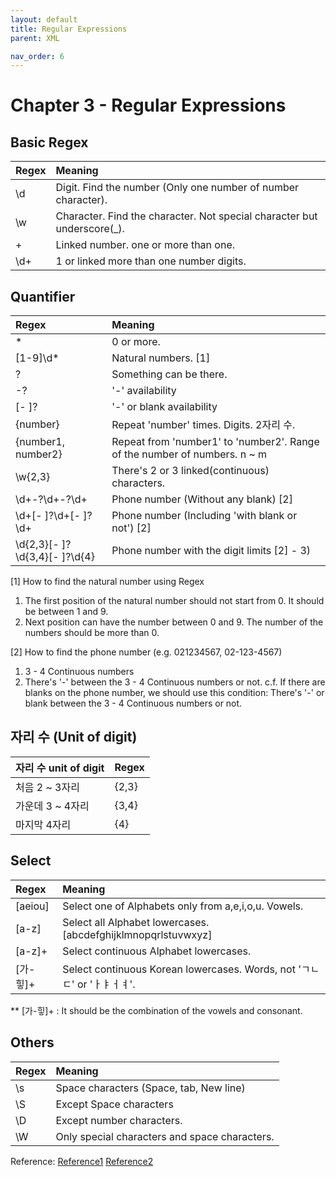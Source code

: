```yaml
---
layout: default
title: Regular Expressions
parent: XML

nav_order: 6
---
```


# Chapter 3 - Regular Expressions

## Basic Regex

| Regex        | Meaning                                                                 |
|:-------------|:------------------------------------------------------------------------|
| \d           | Digit. Find the number (Only one number of number character).           |
| \w           | Character. Find the character. Not special character but underscore(_). |
| +            |  Linked number. one or more than one.                                   |
| \d+          | 1 or linked more than one number digits.                                |

## Quantifier 

| Regex                         | Meaning                                                                   |
|:------------------------------|:--------------------------------------------------------------------------|
| *                             | 0 or more.                                                                |
| [1-9]\d*                      | Natural numbers. [1]                                                      |
| ?                             |   Something can be there.                                                 |
| -?                            | '-' availability                                                          |
| [- ]?                         |  '-' or blank availability                                                |
| {number}                      | Repeat 'number' times. Digits. 2자리 수.                                   |
| {number1, number2}            | Repeat from 'number1' to 'number2'. Range of the number of numbers. n ~ m |
| \w{2,3}                       | There's 2 or 3 linked(continuous) characters.                             |
| \d+-?\d+-?\d+                 | Phone number (Without any blank) [2]                                      |
| \d+[- ]?\d+[- ]?\d+           | Phone number (Including 'with blank or not') [2]                          |
| \d{2,3}[- ]?\d{3,4}[- ]?\d{4} | Phone number with the digit limits [2] - 3)                               |

[1] How to find the natural number using Regex
 1. The first position of the natural number should not start from 0. It should be between 1 and 9. 
 2. Next position can have the number between 0 and 9. The number of the numbers should be more than 0. 

[2] How to find the phone number (e.g. 021234567, 02-123-4567)
 1. 3 - 4 Continuous numbers
 2. There's '-' between the 3 - 4 Continuous numbers or not. 
  c.f. If there are blanks on the phone number, we should use this condition: There's '-' or blank between the 3 - 4 Continuous numbers or not. 
  
## 자리 수 (Unit of digit) 

| 자리 수 unit of digit   | Regex                            |
|:-----------------------|:----------------------------------|
| 처음	2 ~ 3자리          | {2,3}                            |
| 가운데	3 ~ 4자리        | {3,4}                            |
| 마지막	4자리            | {4}                              | 

## Select

| Regex    | Meaning                                                                |
|:---------|:-----------------------------------------------------------------------|
| [aeiou]  | Select one of Alphabets only from a,e,i,o,u. Vowels.                   |
| [a-z]    | Select all Alphabet lowercases. [abcdefghijklmnopqrlstuvwxyz]          |
| [a-z]+   | Select continuous Alphabet lowercases.                                 | 
| [가-힣]+ | Select continuous Korean lowercases. Words, not 'ㄱㄴㄷ' or 'ㅏㅑㅓㅕ'. | 

** [가-힣]+ : It should be the combination of the vowels and consonant.

## Others

| Regex    | Meaning                                       |
|:---------|:----------------------------------------------|
| \s       | Space characters (Space, tab, New line)       |
| \S       | Except Space characters                       |
| \D       | Except number characters.                     | 
| \W       | Only special characters and space characters. | 

Reference: 
[Reference1](https://docs.microsoft.com/en-us/dotnet/standard/base-types/regular-expression-language-quick-reference)
[Reference2](https://regex101.com/)
